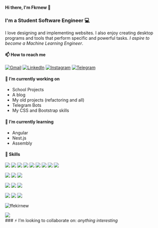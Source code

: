 #### Hi there, I'm Fkrnew 👋
### I'm a Student Software Engineer 💻

I love designing and implementing websites. I also enjoy creating desktop programs and tools that perform specific and powerful tasks. <em>I aspire to become a Machine Learning Engineer</em>.

#### 📫 How to reach me
[![Gmail](https://img.shields.io/badge/Mail-D14836?style=social&logo=gmail&logoColor=red)](mailto:phikernew0808@gmail.com)
[![LinkedIn](https://img.shields.io/badge/LinkedIn-%230077B5.svg?style=social&logo=linkedin&logoColor=blue)](https://www.linkedin.com/in/fkrnew-brhanu-83ba3a240/)
[![Instagram](https://img.shields.io/badge/Instagram-%23E4405F.svg?style=social&logo=Instagram&logoColor=pink)](https://www.instagram.com/fkrnew.brhanu/)
[![Telegram](https://img.shields.io/badge/Telegram-2CA5E0?style=social&logo=telegram&logoColor=white)](https://t.me/ze_gabriel)

#### 🔭 I’m currently working on
- School Projects
- A blog
- My old projects (refactoring and all)
- Telegram Bots
- My CSS and Bootstrap skills

#### 🌱 I’m currently learning
- Angular
- Nest.js
- Assembly

#### 💼 Skills
<!-- Programming Language Shields -->
![](https://img.shields.io/badge/Code-JavaScript-informational?style=flat&logo=JavaScript&color=F7DF1E)
![](https://img.shields.io/badge/Code-PHP-informational?style=flat&logo=PHP&color=E34F26)
![](https://img.shields.io/badge/Code-Python-informational?style=flat&logo=Python&color=003B57)
![](https://img.shields.io/badge/Code-Django-informational?style=flat&logo=Django&color=003A57)
![](https://img.shields.io/badge/Code-HTML5-informational?style=flat&logo=HTML5&color=E34F26)
![](https://img.shields.io/badge/Code-C-informational?style=flat&logo=C&color=F7DF1E)
![](https://img.shields.io/badge/Code-Java-informational?style=flat&logo=java&color=F7DF1E)
![](https://img.shields.io/badge/Code-Angular-informational?style=flat&logo=Angular&color=003B57)
![](https://img.shields.io/badge/Code-Nestjs-informational?style=flat&logo=Nestjs&color=E34F26)
</br>
<!-- Styling Tools -->
![](https://img.shields.io/badge/Style-Bootstrap-informational?style=flat&logo=Bootstrap&color=7952B3)
![](https://img.shields.io/badge/Style-Tailwindcss-informational?style=flat&logo=Tailwindcss&color=7952B3)
![](https://img.shields.io/badge/Style-CSS3-informational?style=flat&logo=CSS3&color=1572B6)
</br>
<!-- Database Query Languages -->
![](https://img.shields.io/badge/Database-mysql-%2300f.svg?style=flat&logo=mysql&logoColor=white)
![](https://img.shields.io/badge/Database-postgres-%23316192.svg?style=flat&logo=postgresql&logoColor=white)
![](https://img.shields.io/badge/Database-sqlite-%2307405e.svg?style=flat&logo=sqlite&logoColor=white)
</br>
<!-- Misc Tools -->
![](https://img.shields.io/badge/Tools-Heroku-informational?style=flat&logo=Heroku&color=430098)
![](https://img.shields.io/badge/Tools-Git-informational?style=flat&logo=Git&color=F05032)
![](https://img.shields.io/badge/Tools-GitHub-informational?style=flat&logo=GitHub&color=181717)

<p><img src="https://github-readme-stats.vercel.app/api/top-langs?username=ffekirnew&show_icons=true&locale=en&layout=compact" alt="ffekirnew"></p>
<a href="">
  <img align="center" src="https://github-readme-stats.vercel.app/api?username=ffekirnew&show_icons=true&theme=tokyonight" />
</a>
<br>
### ⚡ I’m looking to collaborate on: <em>anything interesting</em>

<!-- ## 📈 GitHub Stats 
[![Fkrnew's github stats](https://github-readme-stats.vercel.app/api?username=ffekirnew)](https://github.com/ffekirnew) -->
